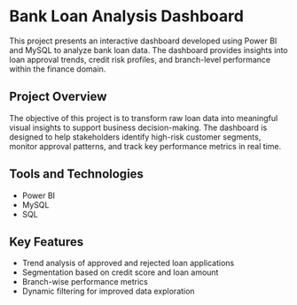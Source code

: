 # Bank Loan Analysis Dashboard

This project presents an interactive dashboard developed using Power BI and MySQL to analyze bank loan data. The dashboard provides insights into loan approval trends, credit risk profiles, and branch-level performance within the finance domain.

## Project Overview

The objective of this project is to transform raw loan data into meaningful visual insights to support business decision-making. The dashboard is designed to help stakeholders identify high-risk customer segments, monitor approval patterns, and track key performance metrics in real time.

## Tools and Technologies

- Power BI
- MySQL
- SQL

## Key Features

- Trend analysis of approved and rejected loan applications
- Segmentation based on credit score and loan amount
- Branch-wise performance metrics
- Dynamic filtering for improved data exploration



